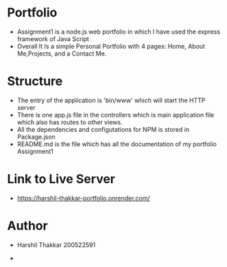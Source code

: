 # Portfolio

- Assignment1 is a node.js web portfolio in which I have used the express framework of Java Script
- Overall It Is a simple  Personal Portfolio with 4 pages: Home, About Me,Projects, and a Contact Me.

# Structure
- The entry of the application is 'bin/www' which will start the HTTP server
- There is one app.js file in the controllers which is main application file which also has routes to other views.
- All the dependencies and configutations for NPM is stored in Package.json
- README.md is the file which has all the documentation of my portfolio Assignment1

# Link to Live Server
- https://harshil-thakkar-portfolio.onrender.com/
# Author

- Harshil Thakkar 200522591

- 
